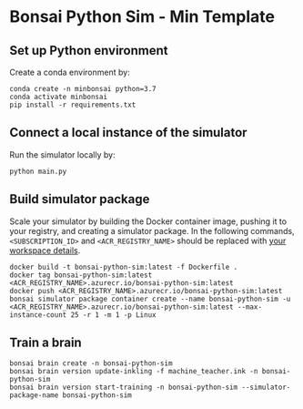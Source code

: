 # Bonsai Python Sim - Min Template

## Set up Python environment

Create a conda environment by:

```
conda create -n minbonsai python=3.7
conda activate minbonsai
pip install -r requirements.txt
```

## Connect a local instance of the simulator

Run the simulator locally by:

```
python main.py
```

## Build simulator package

Scale your simulator by building the Docker container image, pushing it to your registry, and creating a simulator package.
In the following commands, `<SUBSCRIPTION_ID>` and `<ACR_REGISTRY_NAME>` should be replaced with
[your workspace details](https://docs.microsoft.com/en-us/bonsai/cookbook/get-workspace-info).

```
docker build -t bonsai-python-sim:latest -f Dockerfile .
docker tag bonsai-python-sim:latest <ACR_REGISTRY_NAME>.azurecr.io/bonsai-python-sim:latest
docker push <ACR_REGISTRY_NAME>.azurecr.io/bonsai-python-sim:latest
bonsai simulator package container create --name bonsai-python-sim -u <ACR_REGISTRY_NAME>.azurecr.io/bonsai-python-sim:latest --max-instance-count 25 -r 1 -m 1 -p Linux
```

## Train a brain

```
bonsai brain create -n bonsai-python-sim
bonsai brain version update-inkling -f machine_teacher.ink -n bonsai-python-sim
bonsai brain version start-training -n bonsai-python-sim --simulator-package-name bonsai-python-sim
```

